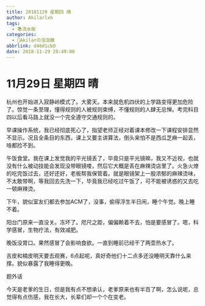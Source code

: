 ```yaml
---
title: 20181129 星期四 晴
author: Akilarlxh
tags:
  - 📚流水账
categories:
  - 🍬Akilarの泡泡糖
abbrlink: d46d1cb0
date: 2018-11-29 20:49:00
---
```

# 11月29日 星期四 晴

杭州也开始进入寂静岭模式了。大雾天。本来就危机四伏的上学路变得更加危险了。惊觉一条至理，懂得规则的人被规则束缚，不懂规则的人肆无忌惮。考完科目四以后看马路上就没一个完全遵守交通规则的。

早课操作系统，我已经彻底死心了，指望老师正经对着课本修改一下课程安排显然不显示。况且全条目的东西，课上又要主讲算法，倒头来怕不是西瓜芝麻一起丢，啥都捡不到。

午饭食堂。我在课上发觉我的平光镜丢了，毕竟只是平光镜嘛，我又不近视，也就没有什么被动技能会发现没带眼镜喽，然后它大概是丢在麻辣烫店里了。火急火燎的吃完饭过去，还好还好，老板帮我保管着。就是眼镜架上一股浓郁的麻辣烫味，不太敢带啊，等我回去先洗一下，毕竟我已经吃过午饭了，可不能被诱惑的又去吃一顿麻辣烫。

下午，貌似室友们都去参加ACM了，没事，偷得浮生半日闲，睡个午觉。晚上睡不着。

阳台门原来一直没关。冻坏了。咫尺之距，偏偏赖着不去，怕是要感冒了。嗯，科学感冒，生物疗法，有效减肥。

晚饭没胃口。果然感冒了会影响食欲。一直到睡前已经干了两壶热水了。

吉皮和楠皮明天要去观赛，6点起呢，真好奇他们十二点多还没睡明天靠什么来撑。貌似暴露了我睡得更晚。

题外话

今天是老爹的生日，但是我有点不想承认，老爹原来也有半百了啊，怎么说呢，总觉得有点伤感，我在长大，长辈们却一个个在变老。